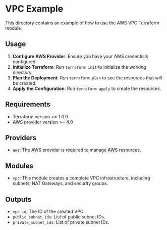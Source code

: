    # VPC Example

   This directory contains an example of how to use the AWS VPC Terraform module.

   ## Usage

   1. **Configure AWS Provider**: Ensure you have your AWS credentials configured.
   2. **Initialize Terraform**: Run `terraform init` to initialize the working directory.
   3. **Plan the Deployment**: Run `terraform plan` to see the resources that will be created.
   4. **Apply the Configuration**: Run `terraform apply` to create the resources.

   ## Requirements

   - Terraform version >= 1.0.0
   - AWS provider version >= 4.0

   ## Providers

   - `aws`: The AWS provider is required to manage AWS resources.

   ## Modules

   - `vpc`: This module creates a complete VPC infrastructure, including subnets, NAT Gateways, and security groups.

   ## Outputs

   - `vpc_id`: The ID of the created VPC.
   - `public_subnet_ids`: List of public subnet IDs.
   - `private_subnet_ids`: List of private subnet IDs.
